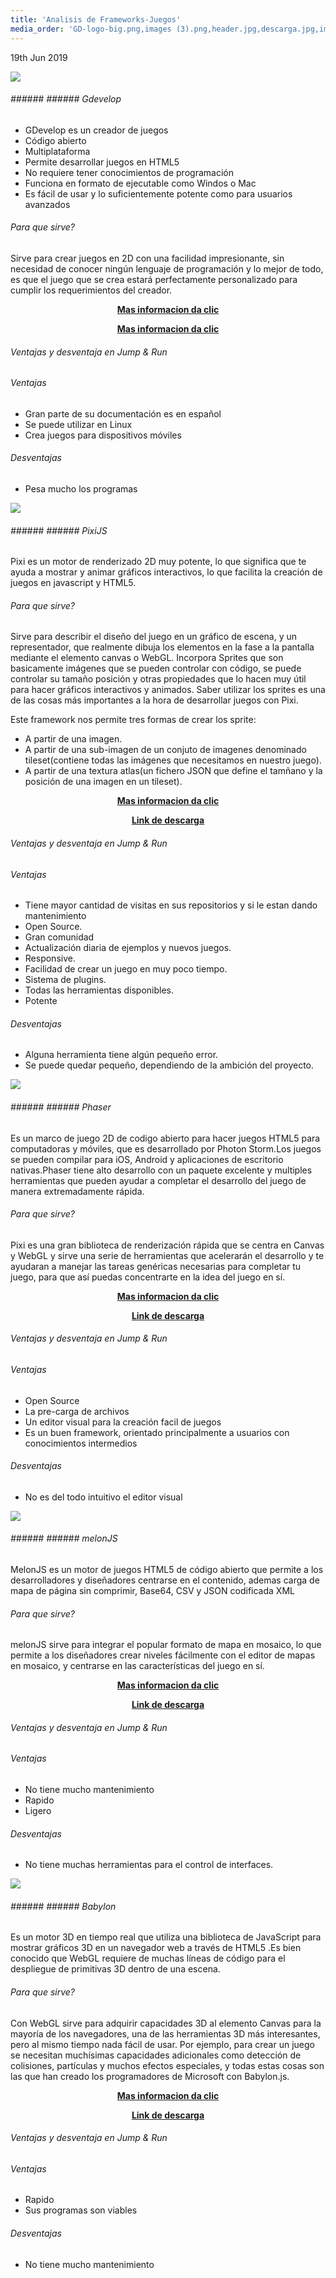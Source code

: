 ```yaml
---
title: 'Analisis de Frameworks-Juegos'
media_order: 'GD-logo-big.png,images (3).png,header.jpg,descarga.jpg,images (1).png'
---
```


<p><time class="dt-published" datetime="2019-06-19T12:22:58-08:00">
<i class="fa fa-calendar"></i> 19th Jun 2019
</time></p>



![](GD-logo-big.png)
###### ###### ###### Gdevelop

* GDevelop es un creador de juegos 
* Código abierto
* Multiplataforma   
* Permite desarrollar juegos en HTML5 
* No requiere tener conocimientos de programación
* Funciona en formato de ejecutable como Windos o Mac
* Es fácil de usar y lo suficientemente potente como para usuarios avanzados

###### Para que sirve?
Sirve para crear juegos en 2D con una facilidad impresionante, sin necesidad de conocer ningún lenguaje de programación y lo mejor de todo, es que el juego que se crea estará perfectamente personalizado para cumplir los requerimientos del creador.

<p><center><a href="https://www.ecured.cu/Game_Develop" target="_blank" rel="nofollow noopener noreferrer" class="external-link no-image">
  <strong>Mas informacion da clic</strong>
</a></center></p>

<p><center><a href="https://fr.wikipedia.org/wiki/GDevelop" target="_blank" rel="nofollow noopener noreferrer" class="external-link no-image">
  <strong>Mas informacion da clic</strong>
</a></center></p>


###### Ventajas y desventaja en Jump & Run

###### Ventajas
* Gran parte de su documentación es en español
* Se puede utilizar en Linux
* Crea juegos para dispositivos móviles

###### Desventajas
* Pesa mucho los programas



![](images%20%283%29.png)
###### ###### ###### PixiJS

Pixi es un motor de renderizado 2D muy potente, lo que significa que te ayuda a mostrar y animar gráficos interactivos, lo que facilita la creación de juegos en javascript y HTML5.

###### Para que sirve?
Sirve para describir el diseño del juego en un gráfico de escena, y un representador, que realmente dibuja los elementos en la fase a la pantalla mediante el elemento canvas o WebGL. Incorpora Sprites que son basicamente imágenes que se pueden controlar con código, se puede controlar su tamaño posición y otras propiedades que lo hacen muy útil para hacer gráficos interactivos y animados. Saber utilizar los sprites es una de las cosas más importantes a la hora de desarrollar juegos con Pixi.

Este framework nos permite tres formas de crear los sprite:

* A partir de una imagen.
* A partir de una sub-imagen de un conjuto de imagenes denominado tileset(contiene todas las imágenes que necesitamos en nuestro juego).
* A partir de una textura atlas(un fichero JSON que define el tamñano y la posición de una imagen en un tileset).

<p><center><a href="https://ull-esit-sytw-1617.github.io/presentaciones-todos/juegos-en-js/pixijs.html" target="_blank" rel="nofollow noopener noreferrer" class="external-link no-image">
  <strong>Mas informacion da clic</strong>
</a></center></p>

<p><center><a href="https://www.pixijs.com/" target="_blank" rel="nofollow noopener noreferrer" class="external-link no-image">
  <strong>Link de descarga</strong>
</a></center></p>


###### Ventajas y desventaja en Jump & Run

###### Ventajas
* Tiene mayor cantidad de visitas en sus repositorios y si le estan dando mantenimiento
* Open Source.
* Gran comunidad
* Actualización diaria de ejemplos y nuevos juegos.
* Responsive.
* Facilidad de crear un juego en muy poco tiempo.
* Sistema de plugins.
* Todas las herramientas disponibles.
* Potente

###### Desventajas
* Alguna herramienta tiene algún pequeño error.
* Se puede quedar pequeño, dependiendo de la ambición del proyecto.


![](header.jpg)
###### ###### ###### Phaser

Es un marco de juego 2D de codigo abierto para hacer juegos HTML5 para computadoras y móviles, que es desarrollado por Photon Storm.Los juegos se pueden compilar para iOS, Android y aplicaciones de escritorio nativas.Phaser tiene alto desarrollo con un paquete excelente y multiples herramientas que pueden ayudar a completar el desarrollo del juego de manera extremadamente rápida.

###### Para que sirve?
Pixi es una gran biblioteca de renderización rápida que se centra en Canvas y WebGL y sirve una serie de herramientas que acelerarán el desarrollo y te ayudaran a manejar las tareas genéricas necesarias para completar tu juego, para que así puedas concentrarte en la idea del juego en sí.

<p><center><a href="https://gamedevelopment.tutsplus.com/es/articles/how-to-learn-the-phaser-html5-game-engine--gamedev-13643" target="_blank" rel="nofollow noopener noreferrer" class="external-link no-image">
  <strong>Mas informacion da clic</strong>
</a></center></p>

<p><center><a href="http://phaser.io//" target="_blank" rel="nofollow noopener noreferrer" class="external-link no-image">
  <strong>Link de descarga</strong>
</a></center></p>


###### Ventajas y desventaja en Jump & Run

###### Ventajas
* Open Source
* La pre-carga de archivos
* Un editor visual para la creación facil de juegos
*  Es un buen framework, orientado principalmente a usuarios con conocimientos intermedios 

###### Desventajas
* No es del todo intuitivo el editor visual

![](descarga.jpg)
###### ###### ###### melonJS
MelonJS es un motor de juegos HTML5 de código abierto que permite a los desarrolladores y diseñadores centrarse en el contenido, ademas carga de mapa de página sin comprimir, Base64, CSV y JSON codificada XML

###### Para que sirve?
melonJS sirve para integrar el popular formato de mapa en mosaico, lo que permite a los diseñadores crear niveles fácilmente con el editor de mapas en mosaico, y centrarse en las características del juego en sí.

<p><center><a href="https://www.javascripting.com/view/melonjs" target="_blank" rel="nofollow noopener noreferrer" class="external-link no-image">
  <strong>Mas informacion da clic</strong>
</a></center></p>

<p><center><a href="http://www.melonjs.org/" target="_blank" rel="nofollow noopener noreferrer" class="external-link no-image">
  <strong>Link de descarga</strong>
</a></center></p>


###### Ventajas y desventaja en Jump & Run

###### Ventajas
* No tiene mucho mantenimiento
* Rapido
* Ligero

###### Desventajas
* No tiene muchas herramientas para el control de interfaces.

![](images%20%281%29.png)
###### ###### ###### Babylon

Es un motor 3D en tiempo real que utiliza una biblioteca de JavaScript para mostrar gráficos 3D en un navegador web a través de HTML5 .Es bien conocido que WebGL requiere de muchas líneas de código para el despliegue de primitivas 3D dentro de una escena. 

###### Para que sirve?

Con WebGL  sirve para adquirir capacidades 3D al elemento Canvas para la mayoría de los navegadores, una de las herramientas 3D más interesantes, pero al mismo tiempo nada fácil de usar. Por ejemplo, para crear un juego se necesitan muchísimas capacidades adicionales como detección de colisiones, partículas y muchos efectos especiales, y todas estas cosas son las que han creado los programadores de Microsoft con Babylon.js.

<p><center><a href="http://html5facil.com/tips/babylon-js-motor-3d-basado-en-webgl-y-javascript/" target="_blank" rel="nofollow noopener noreferrer" class="external-link no-image">
  <strong>Mas informacion da clic</strong>
</a></center></p>

<p><center><a href="https://www.babylonjs.com//" target="_blank" rel="nofollow noopener noreferrer" class="external-link no-image">
  <strong>Link de descarga</strong>
</a></center></p>


###### Ventajas y desventaja en Jump & Run

###### Ventajas
* Rapido
* Sus programas son viables
###### Desventajas
* No tiene mucho mantenimiento

